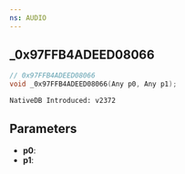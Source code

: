 ```yaml
---
ns: AUDIO
---
```

## _0x97FFB4ADEED08066

```c
// 0x97FFB4ADEED08066
void _0x97FFB4ADEED08066(Any p0, Any p1);
```

```
NativeDB Introduced: v2372
```

## Parameters
* **p0**:
* **p1**:
